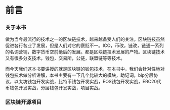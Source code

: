 
# 前言

### 关于本书

做为当今最流行的技术之一的区块链技术，越来越备受人们的关注。区块链技虽然促进各行各业了发展，但是人们对它的褒贬不一。ICO，币改，链改，链通一系列的名词营销，数字货币空前绝后的发展。都是区块链技术发展的产物。区块链技术又有很多分支技术，钱包，交易所，公链，联盟链等等技术。

而今天我们这本书要讲授的就是区块链的钱包技术，在本书中，我们会针对性地对钱包技术做分析讲解，本书主要有一下几个比较大的模块，助记词，bip分层协议，以太坊钱包开发实战，比特币钱包开发实战，EOS钱包开发实战，ERC20代币钱包开发实战，分层钱包开发实战，项目实战。

### 区块链开源项目


